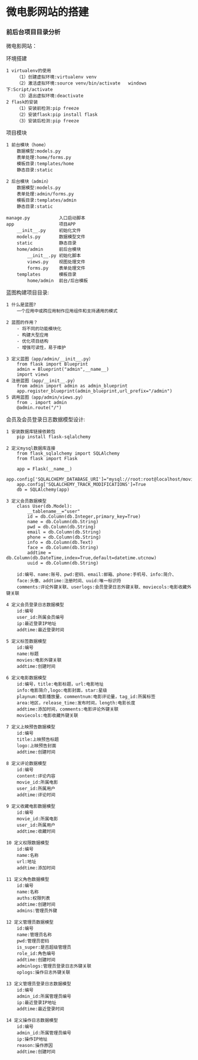 # 微电影网站的搭建
### 前后台项目目录分析

微电影网站：<br>

环境搭建<br>

    1 virtualenv的使用
        （1）创建虚拟环境:virtualenv venv
        （2）激活虚拟环境:source venv/bin/activate   windows下:Script/activate
        （3）退出虚拟环境:deactivate
    2 flask的安装
        （1）安装前检测:pip freeze
        （2）安装flask:pip install flask
        （3）安装后检测:pip freeze

项目模块<br>



    1 前台模块（home）
        数据模型:models.py
        表单处理:home/forms.py
        模板目录:templates/home
        静态目录:static

    2 后台模块（admin）
        数据模型:models.py
        表单处理:admin/forms.py
        模板目录:templates/admin
        静态目录:static

    manage.py           入口启动脚本
    app                 项目APP
        __init__.py     初始化文件
        models.py       数据模型文件
        static          静态目录
        home/admin      前后台模块
            __init__.py 初始化脚本
            views.py    视图处理文件
            forms.py    表单处理文件
        templates       模板目录
            home/admin  前台/后台模板


蓝图构建项目目录:<br>

    1 什么是蓝图?
        一个应用中或跨应用制作应用组件和支持通用的模式

    2 蓝图的作用？
        - 将不同的功能模块化
        - 构建大型应用
        - 优化项目结构
        - 增强可读性，易于维护

    3 定义蓝图（app/admin/__init__.py）
        from flask import Blueprint
        admin = Blueprint("admin",__name__)
        import views
    4 注册蓝图（app/__init__.py）
        from admin import admin as admin_blueprint
        app.register_blueprint(admin_blueprint,url_prefix="/admin")
    5 调用蓝图（app/admin/views.py）
        from . import admin
        @admin.route("/")


会员及会员登录日志数据模型设计:<br>

    1 安装数据库链接依赖包
        pip install flask-sqlalchemy

    2 定义mysql数据库连接
        from flask_sqlalchemy import SQLAlchemy
        from flask import Flask

        app = Flask(__name__)
        app.config['SQLALCHEMY_DATABASE_URI']="mysql://root:root@localhost/movie"
        app.config['SQLALCHEMY_TRACK_MODIFICATIONS']=True
        db = SQLAlchemy(app)

    3 定义会员数据模型
        class User(db.Model):
            __tablename__="user"
            id = db.Column(db.Integer,primary_key=True)
            name = db.Column(db.String)
            pwd = db.Column(db.String)
            email = db.Column(db.String)
            phone = db.Column(db.String)
            info = db.Column(db.Text)
            face = db.Column(db.String)
            addtime = db.Column(db.DateTime,index=True,default=datetime.utcnow)
            uuid = db.Column(db.String)

        id:编号、name:账号、pwd:密码、email:邮箱、phone:手机号、info:简介、
        face:头像、addtime:注册时间、uuid:唯一标识符
        comments:评论外键关联、userlogs:会员登录日志外键关联、moviecols:电影收藏外键关联

    4 定义会员登录日志数据模型
        id:编号
        user_id:所属会员编号
        ip:最近登录IP地址
        addtime:最近登录时间

    5 定义标签数据模型
        id:编号
        name:标题
        movies:电影外键关联
        addtime:创建时间

    6 定义电影数据模型
        id:编号，title:电影标题，url:电影地址
        info:电影简介,logo:电影封面，star:星级
        playnum:电影播放量，commentnum:电影评论量，tag_id:所属标签
        area:地区，release_time:发布时间，length:电影长度
        addtime:添加时间，comments:电影评论外键关联
        moviecols:电影收藏外键关联

    7 定义上映预告数据模型
        id:编号
        title:上映预告标题
        logo:上映预告封面
        addtime:创建时间

    8 定义评论数据模型
        id:编号
        content:评论内容
        movie_id:所属电影
        user_id:所属用户
        addtime:评论时间

    9 定义收藏电影数据模型
        id:编号
        movie_id:所属电影
        user_id:所属用户
        addtime:收藏时间

    10 定义权限数据模型
        id:编号
        name:名称
        url:地址
        addtime:添加时间

    11 定义角色数据模型
        id:编号
        name:名称
        auths:权限列表
        addtime:创建时间
        admins:管理员外键

    12 定义管理员数据模型
        id:编号
        name:管理员名称
        pwd:管理员密码
        is_super:是否超级管理员
        role_id:角色编号
        addtime:创建时间
        adminlogs:管理员登录日志外键关联
        oplogs:操作日志外键关联

    13 定义管理员登录日志数据模型
        id:编号
        admin_id:所属管理员编号
        ip:最近登录IP地址
        addtime:最近登录时间

    14 定义操作日志数据模型
        id:编号
        admin_id:所属管理员编号
        ip:操作IP地址
        reason:操作原因
        addtime:创建时间

